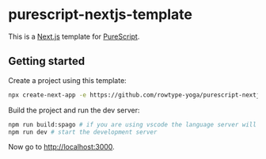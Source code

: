 # purescript-nextjs-template

This is a [Next.js](https://nextjs.org) template for [PureScript](https://www.purescript.org).

## Getting started

Create a project using this template:

```bash
npx create-next-app -e https://github.com/rowtype-yoga/purescript-nextjs-template
```

Build the project and run the dev server:

```bash
npm run build:spago # if you are using vscode the language server will automatically build everytime you change a file
npm run dev # start the development server
```

Now go to <http://localhost:3000>.
